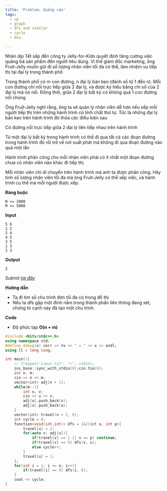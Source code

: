 ```yaml
---
title: 'Problem: Quảng cáo'
tags:
  - cp
  - graph
  - dfs and similar
  - cycle
  - dsu

---
```

Nhân dịp Tết sắp đến công ty Jelly-for-Kids quyết định tăng cường việc quảng bá sản phẩm đến người tiêu dùng. Vì thế giám đốc marketing, ông Fruit-Jelly muốn gửi đi số lượng nhân viên tối đa có thể, làm nhiệm vụ tiếp thị tại đại lý trong thành phố

Trong thành phố có m con đường, n đại lý bán kẹo (đánh số từ 1 đến n). Mỗi con đường chỉ nối trực tiếp giữa 2 đại lý, và được ký hiệu bằng chỉ số của 2 đại lý mà nó nối. Đồng thời, giữa 2 đại lý bất kỳ có không quá 1 con đường nối chúng

Ông Fruit-Jelly nghĩ rằng, ông ta sẽ quản lý nhân viên dễ hơn nếu xếp mỗi người tiếp thị trên những hành trình có tính chất thứ tự. Tức là những đại lý bán kẹo trên hành trình đó thỏa các điều kiện sau

Có đường nối trực tiếp giữa 2 đại lý liên tiếp nhau trên hành trình

Từ một đại lý bất kỳ trong hành trình có thể đi qua tất cả các đoạn đường trong hành trình đó rồi trở về nơi xuất phát mà không đi qua đoạn đường nào quá một lần

Hành trình phân công cho mỗi nhân viên phải có ít nhất một đoạn đường chưa có nhân viên nào khác đi tiếp thị.

Mỗi nhân viên chỉ di chuyển trên hành trình mà anh ta được phân công. Hãy tính số lượng nhân viên tối đa mà ông Fruit-Jelly có thể xếp việc, và hành trình cụ thể mà mỗi người được xếp.

**Ràng buộc**

```
N <= 2000
M <= 5000
```

**Input**

```
5 6
1 2
2 4
4 5
3 5
1 3
2 3
```

**Output**

```
2
```

<!--more-->

*Submit [tại đây](https://oj.vnoi.info/problem/ads)*

**Hướng dẫn**

- Ta đi tìm số chu trình đơn tối đa có trong đồ thị
- Nếu ta dfs gặp một đỉnh nằm trong thành phần liên thông đang xét, chứng tỏ cạnh này đã tạo một chu trình.

**Code**

- Độ phức tạp **O(n + m)**

```cpp
#include <bits/stdc++.h>
using namespace std;
#define debug(x) cerr << #x << " = " << x << endl;
using ll = long long;

int main(){
    // freopen("input.txt", "r", stdin);
    ios_base::sync_with_stdio(0);cin.tie(0);
    int n, m;
    cin >> n >> m;
    vector<int> adj[n + 1];
    while(m--){
        int u, v;
        cin >> u >> v;
        adj[u].push_back(v);
        adj[v].push_back(u);
    }
    vector<int> travel(n + 1, 0);
    int cycle = 0;
    function<void(int,int)> dfs = [&](int u, int p){
        travel[u] = 2;
        for(auto v: adj[u]){
            if(travel[v] == 1 || v == p) continue;
            if(travel[v] == 0) dfs(v, u);
            else cycle++;
        }
        travel[u] = 1;
    };
    for(int i = 1; i <= n; i++){
        if(travel[i] == 0) dfs(i, 0);
    }
    cout << cycle;
}
```
